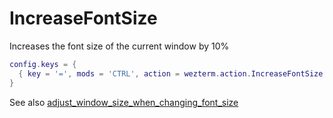 # IncreaseFontSize

Increases the font size of the current window by 10%

```lua
config.keys = {
  { key = '=', mods = 'CTRL', action = wezterm.action.IncreaseFontSize },
}
```

See also [adjust_window_size_when_changing_font_size](../config/adjust_window_size_when_changing_font_size.md)
